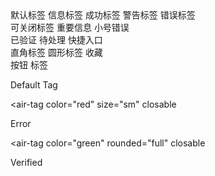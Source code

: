 <div class="flex flex-wrap gap-3 items-center">
  <!-- 不同颜色 -->
  <air-tag>默认标签</air-tag>
  <air-tag color="blue">信息标签</air-tag>
  <air-tag color="green">成功标签</air-tag>
  <air-tag color="yellow">警告标签</air-tag>
  <air-tag color="red">错误标签</air-tag>
</div>

<div class="flex flex-wrap gap-3 items-center">
  <air-tag closable>可关闭标签</air-tag>
  <air-tag color="blue" closable>重要信息</air-tag>
  <air-tag color="red" closable size="sm">小号错误</air-tag>
</div>

<div class="flex flex-wrap gap-3 items-center">
  <air-tag color="green">
    <air-icon name="check" size="2xs" class="mr-1" />
    已验证
  </air-tag>

  <air-tag color="yellow" closable>
    <air-icon name="alert" size="2xs" class="mr-1" />
    待处理
  </air-tag>

  <air-tag color="blue" size="sm">
    <air-icon name="link" size="3xs" class="mr-1" />
    快捷入口
  </air-tag>
</div>

<div class="flex flex-wrap gap-3 items-center">
  <air-tag rounded="none">直角标签</air-tag>
  <air-tag rounded="full">圆形标签</air-tag>
  <air-tag color="blue" rounded="full" closable>
    <air-icon name="star" size="2xs" class="mr-1" />
    收藏
  </air-tag>
</div>
<air-button size="sm">按钮</air-button>   <!-- 高度32px -->
<air-tag size="sm">标签</air-tag>       <!-- 高度24px -->

<!-- 用例 1: 基础可关闭标签 -->
<air-tag closable>Default Tag</air-tag>

<!-- 用例 2: 小号红色标签 -->
<air-tag 
  color="red" 
  size="sm" 
  closable
>
  Error
</air-tag>

<!-- 用例 3: 圆形绿色标签 -->
<air-tag 
  color="green" 
  rounded="full" 
  closable
>
  <air-icon name="check" size="2xs" class="mr-1" />
  Verified
</air-tag>
